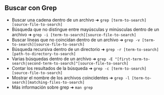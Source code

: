 ## Buscar con Grep
- Buscar una cadena dentro de un archivo ➜ `grep [term-to-search][source-file-to-search]`
- Búsqueda que no distingue entre mayúsculas y minúsculas dentro de un archivo ➜ `grep -i [term-to-search][source-file-to-search]`
- Buscar líneas que no coincidan dentro de un archivo ➜ `grep -v [term-to-search][source-file-to-search]`
- Búsqueda recursiva dentro de un directorio ➜ `grep -r [term-to-search][path-to-directory-to-search]`
- Varias búsquedas dentro de un archivo ➜ `grep -E "[first-term-to-search|second-term-to-search]"[source-file-to-search]`
- Contar los resultados de la búsqueda ➜ `grep -c [term-to-search][source-file-to-search]`
- Mostrar el nombre de los archivos coincidentes ➜ `grep -l [term-to-search][matching-files-to-search]`
- Más información sobre grep ➜ `man grep`